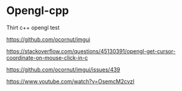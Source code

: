 # Opengl-cpp
 Thirt c++ opengl test


https://github.com/ocornut/imgui

https://stackoverflow.com/questions/45130391/opengl-get-cursor-coordinate-on-mouse-click-in-c

https://github.com/ocornut/imgui/issues/439

https://www.youtube.com/watch?v=OsemcM2cvzI